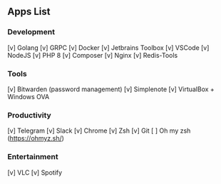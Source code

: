 ## Apps List

### Development
[v] Golang
[v] GRPC
[v] Docker
[v] Jetbrains Toolbox
[v] VSCode
[v] NodeJS
[v] PHP 8
[v] Composer
[v] Nginx
[v] Redis-Tools

### Tools
[v] Bitwarden (password management)
[v] Simplenote
[v] VirtualBox + Windows OVA

### Productivity
[v] Telegram
[v] Slack
[v] Chrome
[v] Zsh 
[v] Git
[ ] Oh my zsh (https://ohmyz.sh/)

### Entertainment
[v] VLC
[v] Spotify
